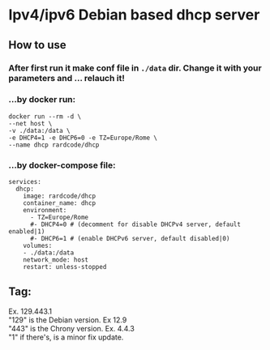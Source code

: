 # Ipv4/ipv6 Debian based dhcp server

## How to use
### After first run it make conf file in `./data` dir. Change it with your parameters and ... relauch it!

### ...by docker run:
```
docker run --rm -d \
--net host \
-v ./data:/data \
-e DHCP4=1 -e DHCP6=0 -e TZ=Europe/Rome \
--name dhcp rardcode/dhcp
```

### ...by docker-compose file:
```
services:
  dhcp:
    image: rardcode/dhcp
    container_name: dhcp
    environment:
      - TZ=Europe/Rome
      #- DHCP4=0 # (decomment for disable DHCPv4 server, default enabled|1)
      #- DHCP6=1 # (enable DHCPv6 server, default disabled|0)
    volumes:
    - ./data:/data
    network_mode: host
    restart: unless-stopped
```
## Tag:
Ex. 129.443.1\
"129" is the Debian version. Ex 12.9\
"443" is the Chrony version. Ex. 4.4.3\
"1"   if there's, is a minor fix update.
